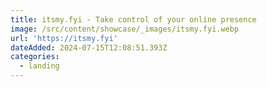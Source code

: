 ```yaml
---
title: itsmy.fyi - Take control of your online presence
image: /src/content/showcase/_images/itsmy.fyi.webp
url: 'https://itsmy.fyi'
dateAdded: 2024-07-15T12:08:51.393Z
categories:
  - landing
---
```


